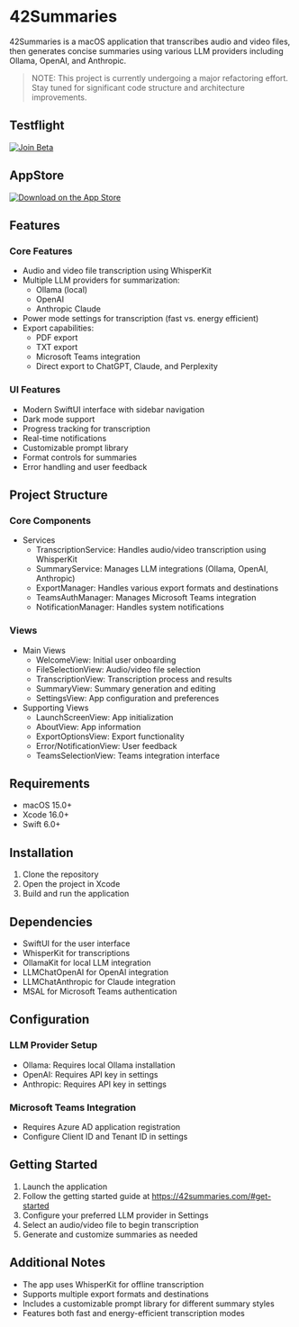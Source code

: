 # 42Summaries

42Summaries is a macOS application that transcribes audio and video files, then generates concise summaries using various LLM providers including Ollama, OpenAI, and Anthropic.

>NOTE: This project is currently undergoing a major refactoring effort.
>Stay tuned for significant code structure and architecture improvements.

## Testflight
[![Join Beta](https://img.shields.io/badge/Join-TestFlight_Beta-orange.svg)](https://testflight.apple.com/join/yP2NuC4V)

## AppStore
[![Download on the App Store](https://img.shields.io/badge/Download%20on%20the-App%20Store-blue?style=flat-square&logo=apple&logoColor=white)](https://apps.apple.com/de/app/42summaries/id6736508972?l=en-GB&mt=12)

## Features

### Core Features
- Audio and video file transcription using WhisperKit
- Multiple LLM providers for summarization:
  - Ollama (local)
  - OpenAI
  - Anthropic Claude
- Power mode settings for transcription (fast vs. energy efficient)
- Export capabilities:
  - PDF export
  - TXT export
  - Microsoft Teams integration
  - Direct export to ChatGPT, Claude, and Perplexity

### UI Features
- Modern SwiftUI interface with sidebar navigation
- Dark mode support
- Progress tracking for transcription
- Real-time notifications
- Customizable prompt library
- Format controls for summaries
- Error handling and user feedback

## Project Structure

### Core Components
- Services
  - TranscriptionService: Handles audio/video transcription using WhisperKit
  - SummaryService: Manages LLM integrations (Ollama, OpenAI, Anthropic)
  - ExportManager: Handles various export formats and destinations
  - TeamsAuthManager: Manages Microsoft Teams integration
  - NotificationManager: Handles system notifications

### Views
- Main Views
  - WelcomeView: Initial user onboarding
  - FileSelectionView: Audio/video file selection
  - TranscriptionView: Transcription process and results
  - SummaryView: Summary generation and editing
  - SettingsView: App configuration and preferences
- Supporting Views
  - LaunchScreenView: App initialization
  - AboutView: App information
  - ExportOptionsView: Export functionality
  - Error/NotificationView: User feedback
  - TeamsSelectionView: Teams integration interface

## Requirements

- macOS 15.0+
- Xcode 16.0+
- Swift 6.0+

## Installation

1. Clone the repository
2. Open the project in Xcode
3. Build and run the application

## Dependencies

- SwiftUI for the user interface
- WhisperKit for transcriptions
- OllamaKit for local LLM integration
- LLMChatOpenAI for OpenAI integration
- LLMChatAnthropic for Claude integration
- MSAL for Microsoft Teams authentication

## Configuration

### LLM Provider Setup
- Ollama: Requires local Ollama installation
- OpenAI: Requires API key in settings
- Anthropic: Requires API key in settings

### Microsoft Teams Integration
- Requires Azure AD application registration
- Configure Client ID and Tenant ID in settings

## Getting Started

1. Launch the application
2. Follow the getting started guide at https://42summaries.com/#get-started
3. Configure your preferred LLM provider in Settings
4. Select an audio/video file to begin transcription
5. Generate and customize summaries as needed

## Additional Notes

- The app uses WhisperKit for offline transcription
- Supports multiple export formats and destinations
- Includes a customizable prompt library for different summary styles
- Features both fast and energy-efficient transcription modes
